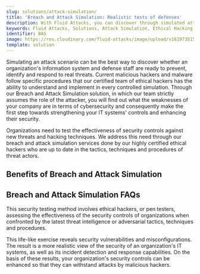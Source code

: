 ```yaml
---
slug: solutions/attack-simulation/
title: 'Breach and Attack Simulation: Realistic tests of defenses'
description: With Fluid Attacks, you can discover through simulated attack scenarios whether your company’s cybersecurity is ready to respond to current threats.
keywords: Fluid Attacks, Solutions, Attack Simulation, Ethical Hacking, Cyberattack, Security, Vulnerability
identifier: BAS
image: https://res.cloudinary.com/fluid-attacks/image/upload/v1619735154/airs/solutions/solution-attack-simulation_asqzhr.webp
template: solution
---
```


<text-container>

Simulating an attack scenario can be the best way
to discover whether an organization's information system
and defense staff
are ready to prevent, identify and respond to real threats.
Current malicious hackers and malware follow specific procedures
that our certified team of ethical hackers has the ability to understand
and implement in every controlled simulation.
Through our Breach and Attack Simulation solution,
in which our team strictly assumes the role of the attacker,
you will find out what the weaknesses of your company are
in terms of cybersecurity
and consequently make the first step
towards strengthening your IT systems' controls
and enhancing their security.

Organizations need to test the effectiveness of security controls
against new threats and hacking techniques.
We address this need
through our breach and attack simulation services
done by our highly certified ethical hackers
who are up to date in the tactics,
techniques and procedures of threat actors.

</text-container>

## Benefits of Breach and Attack Simulation

<grid-container>

  <div>
    <solution-card
      description="Our ethical hackers use simulated attacks
        to bring your company closer to the reality
        of potential cybersecurity problems.
        Their findings can point to the necessary modifications to your systems
        that should be made in order to anticipate the actions of malicious hackers."
      image="airs/solutions/attack-simulation/icon1"
      title="Security testing that is close to reality"
    />
  </div>

  <div>
    <solution-card
      description="We can do exploitation
        as long as we have an open environment
        and your authorization.
        After discovering a vulnerability and exploiting it,
        we can show you the impacts on compromised records
        such as users, passwords, wages, credit card numbers,
        files on a hard disk, etc."
      image="airs/solutions/attack-simulation/icon2"
      title="Vulnerability exploitation"
    />
  </div>

  <div>
    <solution-card
      description="A simulated attack allows us to know your systems' vulnerabilities
        and classify them according to their severity
        (critical ones tend to be given a high priority).
        With the information we provide,
        you can consider the possible impacts
        of each vulnerability on your business
        and make the necessary decisions
        in order to keep your company secure."
      image="airs/solutions/attack-simulation/icon3"
      title="Knowledge about the severity of vulnerabilities"
    />
  </div>

</grid-container>

<div>
  <solution-slide
    description="We invite you to read our
      blog posts related to this solution."
    solution="attackSimulation"
    title="Do you want to learn more about Breach and Attack Simulation?"
  />
</div>

## Breach and Attack Simulation FAQs

<faq-container>

<div>
<solution-faq
  title="What is breach and attack simulation?"
>

This security testing method involves ethical hackers,
or pen testers,
assessing the effectiveness of the security controls of organizations
when confronted by the latest threat intelligence or adversarial tactics,
techniques and procedures.

</solution-faq>
</div>

<div>
<solution-faq
  title="What is the end result of breach and attack simulation?"
>

This life-like exercise reveals security vulnerabilities
and misconfigurations.
The result is a more realistic view
of the security of an organization's IT systems,
as well as its incident detection and response capabilities.
On the basis of these results,
your organization's security controls can be enhanced
so that they can withstand attacks by malicious hackers.

</solution-faq>
</div>

</faq-container>
